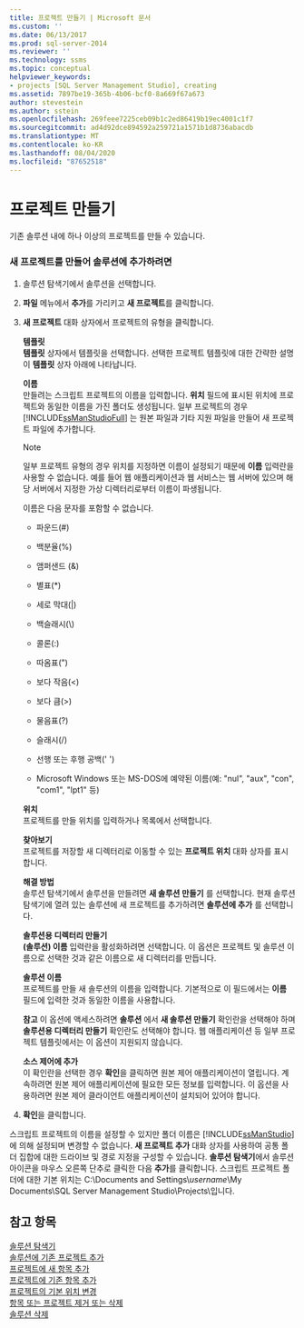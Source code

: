 ```yaml
---
title: 프로젝트 만들기 | Microsoft 문서
ms.custom: ''
ms.date: 06/13/2017
ms.prod: sql-server-2014
ms.reviewer: ''
ms.technology: ssms
ms.topic: conceptual
helpviewer_keywords:
- projects [SQL Server Management Studio], creating
ms.assetid: 7897be19-365b-4b06-bcf0-8a669f67a673
author: stevestein
ms.author: sstein
ms.openlocfilehash: 269feee7225ceb09b1c2ed86419b19ec4001c1f7
ms.sourcegitcommit: ad4d92dce894592a259721a1571b1d8736abacdb
ms.translationtype: MT
ms.contentlocale: ko-KR
ms.lasthandoff: 08/04/2020
ms.locfileid: "87652518"
---
```

# <a name="create-a-project"></a>프로젝트 만들기
  기존 솔루션 내에 하나 이상의 프로젝트를 만들 수 있습니다.  
  
### <a name="to-create-a-new-project-and-add-it-to-a-solution"></a>새 프로젝트를 만들어 솔루션에 추가하려면  
  
1.  솔루션 탐색기에서 솔루션을 선택합니다.  
  
2.  **파일** 메뉴에서 **추가**를 가리키고 **새 프로젝트**를 클릭합니다.  
  
3.  **새 프로젝트** 대화 상자에서 프로젝트의 유형을 클릭합니다.  
  
     **템플릿**  
     **템플릿** 상자에서 템플릿을 선택합니다. 선택한 프로젝트 템플릿에 대한 간략한 설명이 **템플릿** 상자 아래에 나타납니다.  
  
     **이름**  
     만들려는 스크립트 프로젝트의 이름을 입력합니다. **위치** 필드에 표시된 위치에 프로젝트와 동일한 이름을 가진 폴더도 생성됩니다. 일부 프로젝트의 경우 [!INCLUDE[ssManStudioFull](../../includes/ssmanstudiofull-md.md)] 는 원본 파일과 기타 지원 파일을 만들어 새 프로젝트 파일에 추가합니다.  
  
    > [!NOTE]  
    >  일부 프로젝트 유형의 경우 위치를 지정하면 이름이 설정되기 때문에 **이름** 입력란을 사용할 수 없습니다. 예를 들어 웹 애플리케이션과 웹 서비스는 웹 서버에 있으며 해당 서버에서 지정한 가상 디렉터리로부터 이름이 파생됩니다.  
  
     이름은 다음 문자를 포함할 수 없습니다.  
  
    -   파운드(#)  
  
    -   백분율(%)  
  
    -   앰퍼샌드 (&)  
  
    -   별표(*)  
  
    -   세로 막대(|)  
  
    -   백슬래시(\\)  
  
    -   콜론(:)  
  
    -   따옴표(")  
  
    -   보다 작음(\<)  
  
    -   보다 큼(>)  
  
    -   물음표(?)  
  
    -   슬래시(/)  
  
    -   선행 또는 후행 공백(' ')  
  
    -   Microsoft Windows 또는 MS-DOS에 예약된 이름(예: "nul", "aux", "con", "com1", "lpt1" 등)  
  
     **위치**  
     프로젝트를 만들 위치를 입력하거나 목록에서 선택합니다.  
  
     **찾아보기**  
     프로젝트를 저장할 새 디렉터리로 이동할 수 있는 **프로젝트 위치** 대화 상자를 표시합니다.  
  
     **해결 방법**  
     솔루션 탐색기에서 솔루션을 만들려면 **새 솔루션 만들기** 를 선택합니다. 현재 솔루션 탐색기에 열려 있는 솔루션에 새 프로젝트를 추가하려면 **솔루션에 추가** 를 선택합니다.  
  
     **솔루션용 디렉터리 만들기**  
     **(솔루션) 이름** 입력란을 활성화하려면 선택합니다. 이 옵션은 프로젝트 및 솔루션 이름으로 선택한 것과 같은 이름으로 새 디렉터리를 만듭니다.  
  
     **솔루션 이름**  
     프로젝트를 만들 새 솔루션의 이름을 입력합니다. 기본적으로 이 필드에서는 **이름** 필드에 입력한 것과 동일한 이름을 사용합니다.  
  
     **참고** 이 옵션에 액세스하려면 **솔루션** 에서 **새 솔루션 만들기** 확인란을 선택해야 하며 **솔루션용 디렉터리 만들기** 확인란도 선택해야 합니다. 웹 애플리케이션 등 일부 프로젝트 템플릿에서는 이 옵션이 지원되지 않습니다.  
  
     **소스 제어에 추가**  
     이 확인란을 선택한 경우 **확인**을 클릭하면 원본 제어 애플리케이션이 열립니다. 계속하려면 원본 제어 애플리케이션에 필요한 모든 정보를 입력합니다. 이 옵션을 사용하려면 원본 제어 클라이언트 애플리케이션이 설치되어 있어야 합니다.  
  
4.  **확인**을 클릭합니다.  
  
 스크립트 프로젝트의 이름을 설정할 수 있지만 폴더 이름은 [!INCLUDE[ssManStudio](../../includes/ssmanstudio-md.md)] 에 의해 설정되며 변경할 수 없습니다. **새 프로젝트 추가** 대화 상자를 사용하여 공통 폴더 집합에 대한 드라이브 및 경로 지정을 구성할 수 있습니다. **솔루션 탐색기**에서 솔루션 아이콘을 마우스 오른쪽 단추로 클릭한 다음 **추가**를 클릭합니다. 스크립트 프로젝트 폴더에 대한 기본 위치는 C:\Documents and Settings\\*username*\My Documents\SQL Server Management Studio\Projects\\입니다.  
  
## <a name="see-also"></a>참고 항목  
 [솔루션 탐색기](solution-explorer.md)   
 [솔루션에 기존 프로젝트 추가](add-an-existing-project-to-a-solution.md)   
 [프로젝트에 새 항목 추가](add-new-items-to-a-project.md)   
 [프로젝트에 기존 항목 추가](add-existing-items-to-a-project.md)   
 [프로젝트의 기본 위치 변경](change-the-default-location-for-projects.md)   
 [항목 또는 프로젝트 제거 또는 삭제](remove-or-delete-an-item-or-project.md)   
 [솔루션 삭제](delete-a-solution.md)  
  
  
